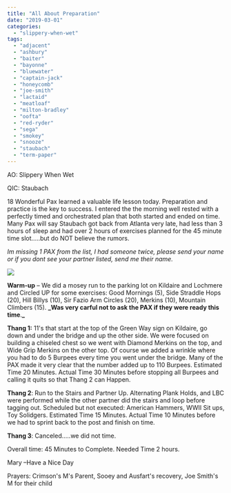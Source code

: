 ```yaml
---
title: "All About Preparation"
date: "2019-03-01"
categories: 
  - "slippery-when-wet"
tags: 
  - "adjacent"
  - "ashbury"
  - "baiter"
  - "bayonne"
  - "bluewater"
  - "captain-jack"
  - "honeycomb"
  - "joe-smith"
  - "lactaid"
  - "meatloaf"
  - "milton-bradley"
  - "oofta"
  - "red-ryder"
  - "sega"
  - "smokey"
  - "snooze"
  - "staubach"
  - "term-paper"
---
```


AO: Slippery When Wet

QIC: Staubach

18 Wonderful Pax learned a valuable life lesson today. Preparation and practice is the key to success. I entered the the morning well rested with a perfectly timed and orchestrated plan that both started and ended on time. Many Pax will say Staubach got back from Atlanta very late, had less than 3 hours of sleep and had over 2 hours of exercises planned for the 45 minute time slot.....but do NOT believe the rumors.

_Im missing 1 PAX from the list, I had someone twice, please send your name or if you dont see your partner listed, send me their name._

![](https://i0.wp.com/f3carpex.com/wp-content/uploads/2019/03/Screen-Shot-2019-03-01-at-9.15.10-AM.png?fit=800%2C223&ssl=1)

**Warm-up** – We did a mosey run to the parking lot on Kildaire and Lochmere and Circled UP for some exercises: Good Mornings (5), Side Straddle Hops (20), Hill Billys (10), Sir Fazio Arm Circles (20), Merkins (10), Mountain Climbers (15). **_Was very carful not to ask the PAX if they were ready this time**.**_**

**Thang 1:** 11's that start at the top of the Green Way sign on Kildaire, go down and under the bridge and up the other side. We were focused on building a chiseled chest so we went with Diamond Merkins on the top, and Wide Grip Merkins on the other top. Of course we added a wrinkle where you had to do 5 Burpees every time you went under the bridge. Many of the PAX made it very clear that the number added up to 110 Burpees. Estimated Time 20 Minutes. Actual Time 30 Minutes before stopping all Burpees and calling it quits so that Thang 2 can Happen.

**Thang 2**: Run to the Stairs and Partner Up. Alternating Plank Holds, and LBC were performed while the other partner did the stairs and loop before tagging out. Scheduled but not executed: American Hammers, WWII Sit ups, Toy Solidgers. Estimated Time 15 Minutes. Actual Time 10 Minutes before we had to sprint back to the post and finish on time.

**Thang 3**: Canceled.....we did not time.

Overall time: 45 Minutes to Complete. Needed Time 2 hours.

Mary –Have a Nice Day

Prayers: Crimson's M's Parent, Sooey and Ausfart's recovery, Joe Smith's M for their child
